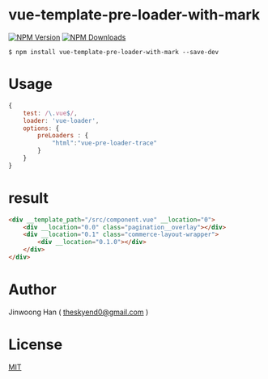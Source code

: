 # vue-template-pre-loader-with-mark
[![NPM Version][npm-image]][npm-url]
[![NPM Downloads][downloads-image]][downloads-url] 

```shell 
$ npm install vue-template-pre-loader-with-mark --save-dev
```

# Usage
```javascript
{
    test: /\.vue$/,
    loader: 'vue-loader',
    options: {  
        preLoaders : {
            "html":"vue-pre-loader-trace"
        }
    }
}
```


# result

```html 
<div __template_path="/src/component.vue" __location="0">
    <div __location="0.0" class="pagination__overlay"></div> 
    <div __location="0.1" class="commerce-layout-wrapper">
        <div __location="0.1.0"></div>
    </div>
</div>
```

# Author

Jinwoong Han ( theskyend0@gmail.com )


# License
[MIT](LICENSE)


[npm-image]: https://img.shields.io/npm/v/vue-template-pre-loader-with-mark.svg
[npm-url]: https://npmjs.org/package/vue-template-pre-loader-with-mark
[downloads-image]: https://img.shields.io/npm/dm/vue-template-pre-loader-with-mark.svg
[downloads-url]: https://npmjs.org/package/vue-template-pre-loader-with-mark
